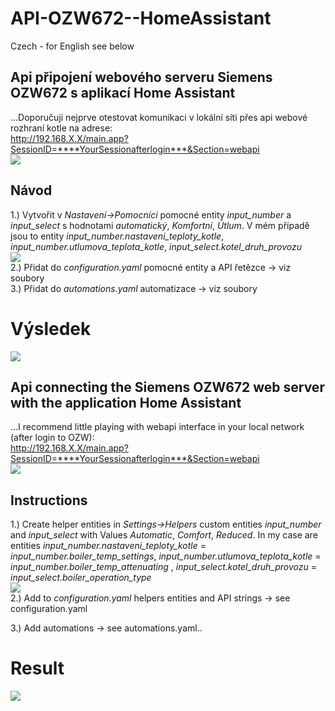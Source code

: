 # API-OZW672--HomeAssistant

Czech - for English see below
## Api připojení webového serveru Siemens OZW672 s aplikací Home Assistant
...Doporučuji nejprve otestovat komunikaci v lokální síti přes api webové rozhraní kotle na adrese:   
http://192.168.X.X/main.app?SessionID=****YourSessionafterlogin***&Section=webapi  
![](https://github.com/vencakratky/API-OZW672--HomeAssistant/blob/master/webapi.jpg)  
## Návod
1.) Vytvořit v *Nastavení->Pomocníci* pomocné entity *input_number* a *input_select* s hodnotami *automatický*, *Komfortní*, *Útlum*. V mém případě jsou to entity *input_number.nastaveni_teploty_kotle*, *input_number.utlumova_teplota_kotle*, *input_select.kotel_druh_provozu*  
![](https://github.com/vencakratky/API-OZW672--HomeAssistant/blob/master/entities.jpg)  
2.) Přidat do *configuration.yaml* pomocné entity a API řetězce -> viz soubory  
3.) Přidat do *automations.yaml* automatizace -> viz soubory   

# Výsledek 
![](https://github.com/vencakratky/API-OZW672--HomeAssistant/blob/master/Result.jpg)


## Api connecting the Siemens OZW672 web server with the application Home Assistant 
...I recommend little playing with webapi interface in your local network (after login to OZW):    
http://192.168.X.X/main.app?SessionID=****YourSessionafterlogin***&Section=webapi  
![](https://github.com/vencakratky/API-OZW672--HomeAssistant/blob/master/webapi.jpg)  
## Instructions   
1.) Create helper entities in *Settings->Helpers* custom entities *input_number* and *input_select* with Values *Automatic*, *Comfort*, *Reduced*. In my case are entities *input_number.nastaveni_teploty_kotle* = *input_number.boiler_temp_settings*, *input_number.utlumova_teplota_kotle* = *input_number.boiler_temp_attenuating* , *input_select.kotel_druh_provozu* = *input_select.boiler_operation_type*    
![](https://github.com/vencakratky/API-OZW672--HomeAssistant/blob/master/entities.jpg)  
2.) Add to *configuration.yaml* helpers entities and API strings -> see configuration.yaml 

3.) Add automations -> see automations.yaml..

# Result
![](https://github.com/vencakratky/API-OZW672--HomeAssistant/blob/master/Result.jpg)
